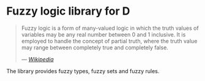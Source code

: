 # Fuzzy logic library for D #

> Fuzzy logic is a form of many-valued logic in which the truth values of variables may be any real number between 0 and 1 
> inclusive. It is employed to handle the concept of partial truth, where the truth value may range between completely true and 
> completely false.
>
> &mdash; <cite>[Wikipedia][1]</cite>

The library provides fuzzy types, fuzzy sets and fuzzy rules.



[1]:https://en.wikipedia.org/wiki/Fuzzy_logic

